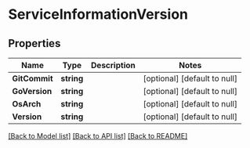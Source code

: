 # ServiceInformationVersion

## Properties
Name | Type | Description | Notes
------------ | ------------- | ------------- | -------------
**GitCommit** | **string** |  | [optional] [default to null]
**GoVersion** | **string** |  | [optional] [default to null]
**OsArch** | **string** |  | [optional] [default to null]
**Version** | **string** |  | [optional] [default to null]

[[Back to Model list]](../README.md#documentation-for-models) [[Back to API list]](../README.md#documentation-for-api-endpoints) [[Back to README]](../README.md)



